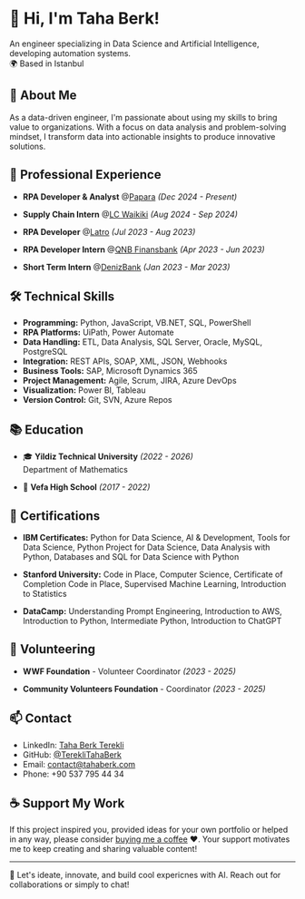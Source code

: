 # 👋 Hi, I'm Taha Berk! 

An engineer specializing in Data Science and Artificial Intelligence, developing automation systems.  
🌍 Based in Istanbul

## 🚀 About Me

As a data-driven engineer, I'm passionate about using my skills to bring value to organizations. With a focus on data analysis and problem-solving mindset, I transform data into actionable insights to produce innovative solutions.

## 💼 Professional Experience

- **RPA Developer & Analyst** @[Papara](https://www.papara.com) _(Dec 2024 - Present)_

- **Supply Chain Intern** @[LC Waikiki](https://www.lcwaikiki.com) _(Aug 2024 - Sep 2024)_

- **RPA Developer** @[Latro](https://www.latro.com.tr) _(Jul 2023 - Aug 2023)_

- **RPA Developer Intern** @[QNB Finansbank](https://www.qnbfinansbank.com) _(Apr 2023 - Jun 2023)_

- **Short Term Intern** @[DenizBank](https://www.denizbank.com) _(Jan 2023 - Mar 2023)_

## 🛠️ Technical Skills

- **Programming:** Python, JavaScript, VB.NET, SQL, PowerShell
- **RPA Platforms:** UiPath, Power Automate
- **Data Handling:** ETL, Data Analysis, SQL Server, Oracle, MySQL, PostgreSQL
- **Integration:** REST APIs, SOAP, XML, JSON, Webhooks
- **Business Tools:** SAP, Microsoft Dynamics 365
- **Project Management:** Agile, Scrum, JIRA, Azure DevOps
- **Visualization:** Power BI, Tableau
- **Version Control:** Git, SVN, Azure Repos

## 📚 Education

- 🎓 **Yildiz Technical University** _(2022 - 2026)_  
  Department of Mathematics

- 🏫 **Vefa High School** _(2017 - 2022)_

## 🎯 Certifications

- **IBM Certificates:**
Python for Data Science, AI & Development,
Tools for Data Science,
Python Project for Data Science,
Data Analysis with Python,
Databases and SQL for Data Science with Python

- **Stanford University:**
Code in Place, Computer Science,
Certificate of Completion Code in Place,
Supervised Machine Learning,
Introduction to Statistics

- **DataCamp:**
Understanding Prompt Engineering,
Introduction to AWS,
Introduction to Python,
Intermediate Python,
Introduction to ChatGPT

## 🌱 Volunteering

- **WWF Foundation** - Volunteer Coordinator _(2023 - 2025)_

- **Community Volunteers Foundation** - Coordinator _(2023 - 2025)_


## 📫 Contact

- LinkedIn: [Taha Berk Terekli](https://www.linkedin.com/in/tahaberkterekli)
- GitHub: [@TerekliTahaBerk](https://github.com/TerekliTahaBerk)
- Email: contact@tahaberk.com
- Phone: +90 537 795 44 34

## ☕️ Support My Work
If this project inspired you, provided ideas for your own portfolio or helped in any way, please consider [buying me a coffee](https://www.buymeacoffee.com/tahaberkterekli) ❤️. Your support motivates me to keep creating and sharing valuable content! 

---
🔗 Let's ideate, innovate, and build cool expericnes with AI. Reach out for collaborations or simply to chat!
